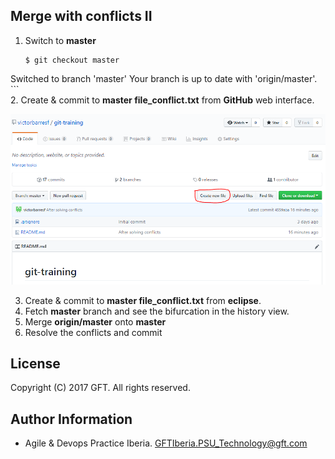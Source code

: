 ## Merge with conflicts II

 1. Switch to **master**  

    ```
    $ git checkout master
Switched to branch 'master'
Your branch is up to date with 'origin/master'.
    ```  
 2. Create & commit to **master file_conflict.txt** from **GitHub** web interface.  

![alt text](resources/img/00.png)

 3. Create & commit to **master file_conflict.txt** from **eclipse**.
 4. Fetch **master** branch and see the bifurcation in the history view.
 5. Merge **origin/master** onto **master**
 6. Resolve the conflicts and commit

## License
Copyright (C) 2017 GFT. All rights reserved.

## Author Information
* Agile & Devops Practice Iberia. GFTIberia.PSU_Technology@gft.com
